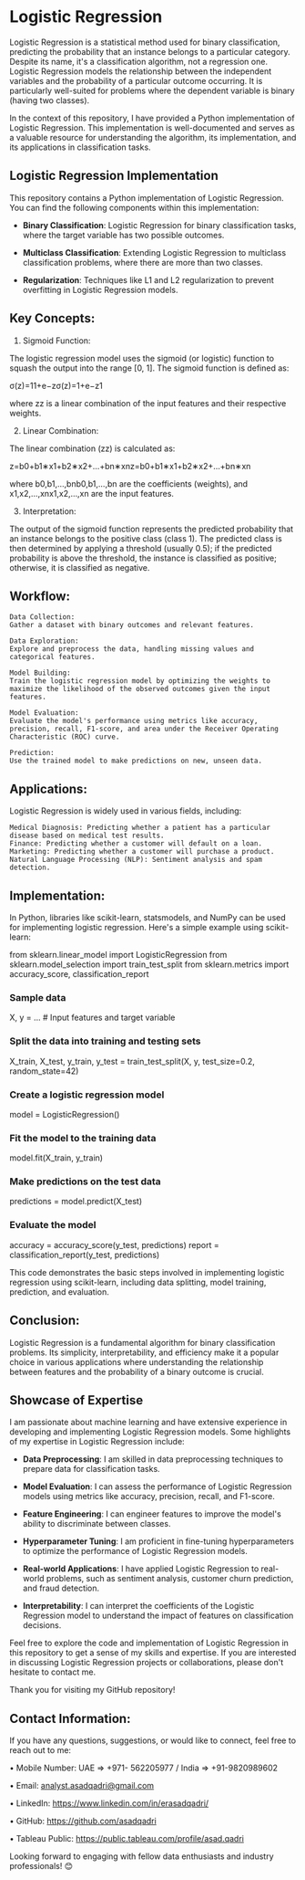 # Logistic Regression
Logistic Regression is a statistical method used for binary classification, predicting the probability that an instance belongs to a particular category. Despite its name, it's a classification algorithm, not a regression one. Logistic Regression models the relationship between the independent variables and the probability of a particular outcome occurring. It is particularly well-suited for problems where the dependent variable is binary (having two classes).

In the context of this repository, I have provided a Python implementation of Logistic Regression. This implementation is well-documented and serves as a valuable resource for understanding the algorithm, its implementation, and its applications in classification tasks.

## Logistic Regression Implementation
This repository contains a Python implementation of Logistic Regression. You can find the following components within this implementation:

- **Binary Classification**: Logistic Regression for binary classification tasks, where the target variable has two possible outcomes.

- **Multiclass Classification**: Extending Logistic Regression to multiclass classification problems, where there are more than two classes.

- **Regularization**: Techniques like L1 and L2 regularization to prevent overfitting in Logistic Regression models.

## Key Concepts:
1. Sigmoid Function:

The logistic regression model uses the sigmoid (or logistic) function to squash the output into the range [0, 1]. The sigmoid function is defined as:

σ(z)=11+e−zσ(z)=1+e−z1​

where zz is a linear combination of the input features and their respective weights.

2. Linear Combination:

The linear combination (zz) is calculated as:

z=b0+b1∗x1+b2∗x2+…+bn∗xnz=b0​+b1​∗x1​+b2​∗x2​+…+bn​∗xn​

where b0,b1,…,bnb0​,b1​,…,bn​ are the coefficients (weights), and x1,x2,…,xnx1​,x2​,…,xn​ are the input features.

3. Interpretation:

The output of the sigmoid function represents the predicted probability that an instance belongs to the positive class (class 1). The predicted class is then determined by applying a threshold (usually 0.5); if the predicted probability is above the threshold, the instance is classified as positive; otherwise, it is classified as negative.

## Workflow:

    Data Collection:
    Gather a dataset with binary outcomes and relevant features.

    Data Exploration:
    Explore and preprocess the data, handling missing values and categorical features.

    Model Building:
    Train the logistic regression model by optimizing the weights to maximize the likelihood of the observed outcomes given the input features.

    Model Evaluation:
    Evaluate the model's performance using metrics like accuracy, precision, recall, F1-score, and area under the Receiver Operating Characteristic (ROC) curve.

    Prediction:
    Use the trained model to make predictions on new, unseen data.

## Applications:

Logistic Regression is widely used in various fields, including:

    Medical Diagnosis: Predicting whether a patient has a particular disease based on medical test results.
    Finance: Predicting whether a customer will default on a loan.
    Marketing: Predicting whether a customer will purchase a product.
    Natural Language Processing (NLP): Sentiment analysis and spam detection.

## Implementation:

In Python, libraries like scikit-learn, statsmodels, and NumPy can be used for implementing logistic regression. Here's a simple example using scikit-learn:

from sklearn.linear_model import LogisticRegression
from sklearn.model_selection import train_test_split
from sklearn.metrics import accuracy_score, classification_report

### Sample data
X, y = ...  # Input features and target variable

### Split the data into training and testing sets
X_train, X_test, y_train, y_test = train_test_split(X, y, test_size=0.2, random_state=42)

### Create a logistic regression model
model = LogisticRegression()

### Fit the model to the training data
model.fit(X_train, y_train)

### Make predictions on the test data
predictions = model.predict(X_test)

### Evaluate the model
accuracy = accuracy_score(y_test, predictions)
report = classification_report(y_test, predictions)

This code demonstrates the basic steps involved in implementing logistic regression using scikit-learn, including data splitting, model training, prediction, and evaluation.

## Conclusion:
Logistic Regression is a fundamental algorithm for binary classification problems. Its simplicity, interpretability, and efficiency make it a popular choice in various applications where understanding the relationship between features and the probability of a binary outcome is crucial.

## Showcase of Expertise
I am passionate about machine learning and have extensive experience in developing and implementing Logistic Regression models. Some highlights of my expertise in Logistic Regression include:

- **Data Preprocessing**: I am skilled in data preprocessing techniques to prepare data for classification tasks.

- **Model Evaluation**: I can assess the performance of Logistic Regression models using metrics like accuracy, precision, recall, and F1-score.

- **Feature Engineering**: I can engineer features to improve the model's ability to discriminate between classes.

- **Hyperparameter Tuning**: I am proficient in fine-tuning hyperparameters to optimize the performance of Logistic Regression models.

- **Real-world Applications**: I have applied Logistic Regression to real-world problems, such as sentiment analysis, customer churn prediction, and fraud detection.

- **Interpretability**: I can interpret the coefficients of the Logistic Regression model to understand the impact of features on classification decisions.

Feel free to explore the code and implementation of Logistic Regression in this repository to get a sense of my skills and expertise. If you are interested in discussing Logistic Regression projects or collaborations, please don't hesitate to contact me.

Thank you for visiting my GitHub repository!

## Contact Information:
If you have any questions, suggestions, or would like to connect, feel free to reach out to me:

• Mobile Number: UAE => +971- 562205977 / India => +91-9820989602

• Email: analyst.asadqadri@gmail.com

• LinkedIn: https://www.linkedin.com/in/erasadqadri/

• GitHub: https://github.com/asadqadri

• Tableau Public: https://public.tableau.com/profile/asad.qadri

Looking forward to engaging with fellow data enthusiasts and industry professionals! 😊
